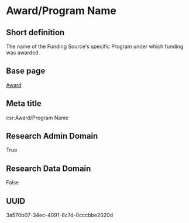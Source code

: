 # Award/Program Name
## Short definition
The name of the Funding Source's specific Program under which funding was awarded.
## Base page
[Award](../Objects/Award.md)
## Meta title
csr:Award/Program Name
## Research Admin Domain
True
## Research Data Domain
False
## UUID
3a570b07-34ec-4091-8c7d-0cccbbe2020d
